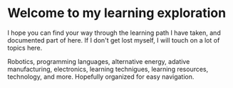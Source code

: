 # Welcome to my learning exploration

I hope you can find your way through the learning path I have taken, and documented part of here.  If I don't get lost myself, I will touch on a lot of topics here.

Robotics, programming languages, alternative energy, adative manufacturing, electronics, learning technigues, learning resources, technology, and more.  Hopefully organized for easy navigation.

